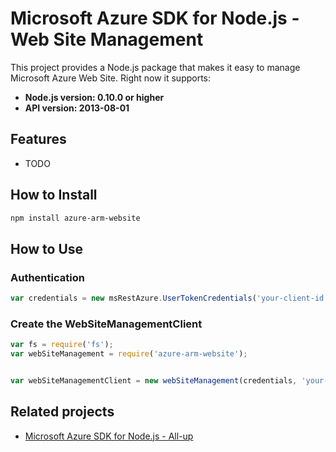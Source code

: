 # Microsoft Azure SDK for Node.js - Web Site Management

This project provides a Node.js package that makes it easy to manage Microsoft Azure Web Site. Right now it supports:
- **Node.js version: 0.10.0 or higher**
- **API version: 2013-08-01**

## Features

 - TODO

## How to Install

```bash
npm install azure-arm-website
```

## How to Use

### Authentication

 ```javascript
 var credentials = new msRestAzure.UserTokenCredentials('your-client-id', 'your-domain', 'your-username', 'your-password', 'your-redirect-uri');
 ```

### Create the WebSiteManagementClient

```javascript
var fs = require('fs');
var webSiteManagement = require('azure-arm-website');


var webSiteManagementClient = new webSiteManagement(credentials, 'your-subscription-id');
```

## Related projects

- [Microsoft Azure SDK for Node.js - All-up](https://github.com/WindowsAzure/azure-sdk-for-node)
